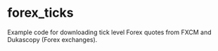 # forex_ticks

Example code for downloading tick level Forex quotes from FXCM and Dukascopy (Forex exchanges).
